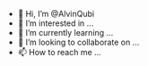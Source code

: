 - 👋 Hi, I’m @AlvinQubi
- 👀 I’m interested in ...
- 🌱 I’m currently learning ...
- 💞️ I’m looking to collaborate on ...
- 📫 How to reach me ...

<!---
AlvinQubi/AlvinQubi is a ✨ special ✨ repository because its `README.md` (this file) appears on your GitHub profile.
You can click the Preview link to take a look at your changes.
--->
